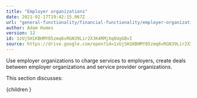 ```yaml
---
title: "Employer organizations"
date: 2021-02-17T19:42:15.067Z
url: "general-functionality/financial-functionality/employer-organizations.html"
author: Adam Humes
version: 12
id: 1zUjSH1KBHMY85zmq6vRGN39Lir2X3K4RMjXq6UgGBvI
source: https://drive.google.com/open?id=1zUjSH1KBHMY85zmq6vRGN39Lir2X3K4RMjXq6UgGBvI
---
```

Use employer organizations to charge services to employers, create deals between employer organizations and service provider organizations.

This section discusses:

{children }

